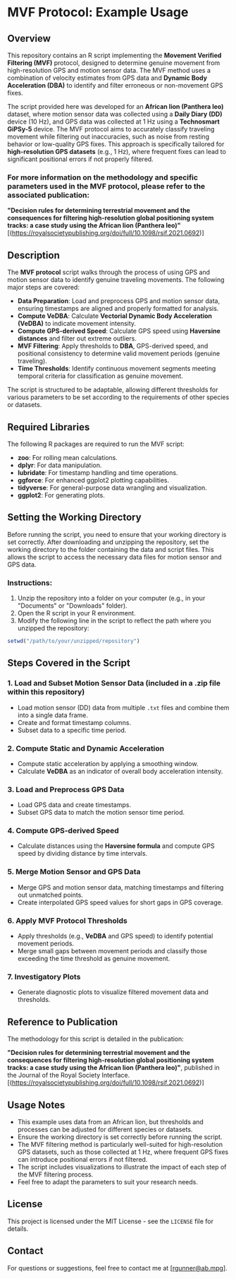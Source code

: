 # MVF Protocol: Example Usage

## Overview

This repository contains an R script implementing the **Movement Verified Filtering (MVF)** protocol, designed to determine genuine movement from high-resolution GPS and motion sensor data. The MVF method uses a combination of velocity estimates from GPS data and **Dynamic Body Acceleration (DBA)** to identify and filter erroneous or non-movement GPS fixes.

The script provided here was developed for an **African lion (Panthera leo)** dataset, where motion sensor data was collected using a **Daily Diary (DD)** device (10 Hz), and GPS data was collected at 1 Hz using a **Technosmart GiPSy-5** device. The MVF protocol aims to accurately classify traveling movement while filtering out inaccuracies, such as noise from resting behavior or low-quality GPS fixes. This approach is specifically tailored for **high-resolution GPS datasets** (e.g., 1 Hz), where frequent fixes can lead to significant positional errors if not properly filtered.

 ### For more information on the methodology and specific parameters used in the MVF protocol, please refer to the associated publication:

**"Decision rules for determining terrestrial movement and the consequences for filtering high-resolution global positioning system tracks: a case study using the African lion (Panthera leo)"** [(https://royalsocietypublishing.org/doi/full/10.1098/rsif.2021.0692)]

## Description

The **MVF protocol** script walks through the process of using GPS and motion sensor data to identify genuine traveling movements. The following major steps are covered:

- **Data Preparation**: Load and preprocess GPS and motion sensor data, ensuring timestamps are aligned and properly formatted for analysis.
- **Compute VeDBA**: Calculate **Vectorial Dynamic Body Acceleration (VeDBA)** to indicate movement intensity.
- **Compute GPS-derived Speed**: Calculate GPS speed using **Haversine distances** and filter out extreme outliers.
- **MVF Filtering**: Apply thresholds to **DBA**, GPS-derived speed, and positional consistency to determine valid movement periods (genuine traveling).
- **Time Thresholds**: Identify continuous movement segments meeting temporal criteria for classification as genuine movement.

The script is structured to be adaptable, allowing different thresholds for various parameters to be set according to the requirements of other species or datasets.

## Required Libraries

The following R packages are required to run the MVF script:

- **zoo**: For rolling mean calculations.
- **dplyr**: For data manipulation.
- **lubridate**: For timestamp handling and time operations.
- **ggforce**: For enhanced ggplot2 plotting capabilities.
- **tidyverse**: For general-purpose data wrangling and visualization.
- **ggplot2**: For generating plots.

## Setting the Working Directory

Before running the script, you need to ensure that your working directory is set correctly. After downloading and unzipping the repository, set the working directory to the folder containing the data and script files. This allows the script to access the necessary data files for motion sensor and GPS data.

### Instructions:
1. Unzip the repository into a folder on your computer (e.g., in your "Documents" or "Downloads" folder).
2. Open the R script in your R environment.
3. Modify the following line in the script to reflect the path where you unzipped the repository:

```r
setwd("/path/to/your/unzipped/repository")
```
## Steps Covered in the Script

### 1. Load and Subset Motion Sensor Data (included in a .zip file within this repository)
- Load motion sensor (DD) data from multiple `.txt` files and combine them into a single data frame.
- Create and format timestamp columns.
- Subset data to a specific time period.

### 2. Compute Static and Dynamic Acceleration
- Compute static acceleration by applying a smoothing window.
- Calculate **VeDBA** as an indicator of overall body acceleration intensity.

### 3. Load and Preprocess GPS Data
- Load GPS data and create timestamps.
- Subset GPS data to match the motion sensor time period.

### 4. Compute GPS-derived Speed
- Calculate distances using the **Haversine formula** and compute GPS speed by dividing distance by time intervals.

### 5. Merge Motion Sensor and GPS Data
- Merge GPS and motion sensor data, matching timestamps and filtering out unmatched points.
- Create interpolated GPS speed values for short gaps in GPS coverage.

### 6. Apply MVF Protocol Thresholds
- Apply thresholds (e.g., **VeDBA** and GPS speed) to identify potential movement periods.
- Merge small gaps between movement periods and classify those exceeding the time threshold as genuine movement.

### 7. Investigatory Plots
- Generate diagnostic plots to visualize filtered movement data and thresholds.

## Reference to Publication

The methodology for this script is detailed in the publication:

**"Decision rules for determining terrestrial movement and the consequences for filtering high-resolution global positioning system tracks: a case study using the African lion (Panthera leo)"**, published in the Journal of the Royal Society Interface. [(https://royalsocietypublishing.org/doi/full/10.1098/rsif.2021.0692)]

## Usage Notes

- This example uses data from an African lion, but thresholds and processes can be adjusted for different species or datasets.
- Ensure the working directory is set correctly before running the script.
- The MVF filtering method is particularly well-suited for high-resolution GPS datasets, such as those collected at 1 Hz, where frequent GPS fixes can introduce positional errors if not filtered.
- The script includes visualizations to illustrate the impact of each step of the MVF filtering process.
- Feel free to adapt the parameters to suit your research needs.

## License

This project is licensed under the MIT License - see the `LICENSE` file for details.

## Contact

For questions or suggestions, feel free to contact me at [rgunner@ab.mpg].
